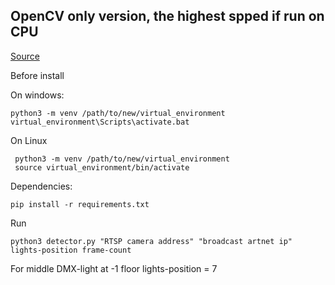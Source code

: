 ## OpenCV only version, the highest spped if run on CPU

[Source](https://wiki.loliot.net/docs/lang/python/libraries/yolov4/python-yolov4-about/)

Before install

On windows:

    python3 -m venv /path/to/new/virtual_environment
    virtual_environment\Scripts\activate.bat
    
On Linux

     python3 -m venv /path/to/new/virtual_environment
     source virtual_environment/bin/activate
       
Dependencies:

    pip install -r requirements.txt


Run 
    
    python3 detector.py "RTSP camera address" "broadcast artnet ip" lights-position frame-count
  
For middle DMX-light at -1 floor lights-position = 7
